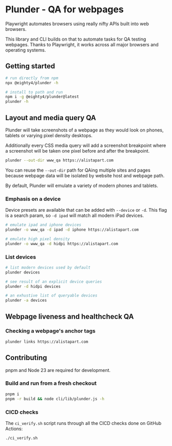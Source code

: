 # Plunder - QA for webpages

Playwright automates browsers using really nifty APIs built into web browsers.

This library and CLI builds on that to automate tasks for QA testing webpages.
Thanks to Playwright, it works across all major browsers and operating systems.

## Getting started

```bash
# run directly from npm
npx @eighty4/plunder -h

# install to path and run
npm i -g @eighty4/plunder@latest
plunder -h
```

## Layout and media query QA

Plunder will take screenshots of a webpage as they would look on phones, tablets
or varying pixel density desktops.

Additionally every CSS media query will add a screenshot breakpoint where
a screenshot will be taken one pixel before and after the breakpoint.

```bash
plunder --out-dir www_qa https://alistapart.com
```

You can reuse the `--out-dir` path for QAing multiple sites and pages
because webpage data will be isolated by website host and webpage path.

By default, Plunder will emulate a variety of modern phones and tablets.

### Emphasis on a device

Device presets are available that can be added with `--device` or `-d`.
This flag is a search param, so `-d ipad` will match all modern iPad devices.

```bash
# emulate ipad and iphone devices
plunder -o www_qa -d ipad -d iphone https://alistapart.com

# emulate high pixel density
plunder -o www_qa -d hidpi https://alistapart.com
```

### List devices

```bash
# list modern devices used by default
plunder devices

# see result of an explicit device queries
plunder -d hidpi devices

# an exhustive list of queryable devices
plunder -a devices
```

## Webpage liveness and healthcheck QA

### Checking a webpage's anchor tags

```bash
plunder links https://alistapart.com
```

## Contributing

pnpm and Node 23 are required for development.

### Build and run from a fresh checkout

```bash
pnpm i
pnpm -r build && node cli/lib/plunder.js -h
```

### CICD checks

The `ci_verify.sh` script runs through all the CICD checks done on GitHub Actions:

```bash
./ci_verify.sh
```
